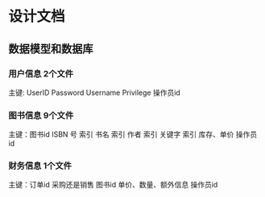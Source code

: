 # 设计文档

## 数据模型和数据库
### 用户信息 2个文件
主键: UserID
Password Username Privilege 
操作员id
### 图书信息 9个文件
主键：图书id
ISBN 号 索引
书名 索引
作者 索引
关键字 索引
库存、单价
操作员id
### 财务信息 1个文件
主键：订单id
采购还是销售
图书id 
单价、数量、额外信息
操作员id

